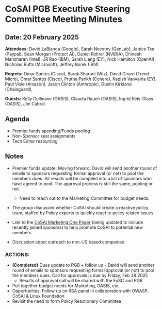 # CoSAI PGB Executive Steering Committee Meeting Minutes

## Date: 20 February 2025

**Attendees:** David LaBianca (Google),  Sarah Novotny (GenLab), Janice Tse (Paypal), Sean Morgan (Protect AI), Daniel Rohrer (NVIDIA),  Dhinesh Manoharan (Intel), JR Rao (IBM), Sarah Liang (EY),  Nick Hamilton (OpenAI), Nicholas Butts (Microsoft), Jeffrey Borek (IBM)

**Regrets:** Omar Santos (Cisco), Barak Sharoni (Wiz), David Girard (Trend Micro), Omar Santos (Cisco), Prutha Parikh (Cohere), Kapish Vanvairia (EY), Paul Vixie (Amazon), Jason Clinton (Anthropic), Dustin Kirkland (Chainguard), 

**Guests:** Kelly Cullinane (OASIS), Claudia Rauch (OASIS), Ingrid Reis-Glass (OASIS), Jim Cabral

## Agenda

* Premier funds spending/Funds pooling  
* Non-Sponsor seat assignments  
* Tech Editor resourcing

## Notes

* Premier funds update:  Moving forward.  David will send another round of emails to sponsors requesting formal approval (or not) to pool the members dues. All results will be compiled into a list of sponsors who have agreed to pool.  The approval process is still the same, pooling or not.   
  * Need to reach out to the Marketing Committee for budget needs.    
* The group discussed whether CoSAI should create a reactive policy team, staffed by Policy experts  to quickly react to policy related issues.    
* Link to the [CoSAI Marketing One Pager](https://drive.google.com/file/d/1MRVThbc24gO8PmuvWHpBjLnTGuh-P807/view?usp=drive_link) (being updated to include recently joined sponsors) to help promote CoSAI to potential new members.  

* Discussion about outreach to non-US based companies

### ACTIONS:  

* **(Completed)** Dues update to PGB \+ follow up \- David will send another round of emails to sponsors requesting formal approval (or not) to pool the members dues. Call for approvals is due by Friday, Feb 28 2025  
  * Results of approval call will be shared with the ExSC and PGB  
* Pull together budget needs for Marketing, OASIS, etc.  
* Opportunities:  Follow up on RSA panel in collaboration with OWASP, CoSAI & Linux Foundation.    
* Revisit the need to form Policy Reactionary Committee
